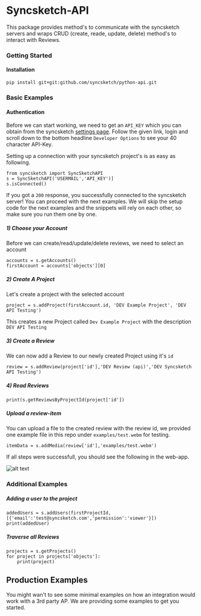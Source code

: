 # Syncsketch-API
This package provides method's to communicate with the syncsketch servers and wraps CRUD (create, reade, update, delete) method's to interact with Reviews.

### Getting Started



#### Installation

    pip install git+git:github.com/syncsketch/python-api.git



### Basic Examples


#### Authentication
Before we can start working, we need to get an `API_KEY` which you can obtain from the syncsketch [settings page](https://syncsketch.com/pro/#userProfile/settingsTab). Follow the given link, login and scroll down to the bottom headline `Developer Options` to see your 40 character API-Key.


Setting up a connection with your syncsketch project's is as easy as following. 

    from syncsketch import SyncSketchAPI
    s = SyncSketchAPI('USERMAIL','API_KEY')]
    s.isConnected()

If you got a `200` response, you successfully connected to the syncsketch server! You can proceed with the next examples. We will skip the setup code for the next examples and the snippets will rely on each other, so make sure you run them one by one.






##### 1) Choose your Account

Before we can create/read/update/delete reviews, we need to select an account

    accounts = s.getAccounts()
    firstAccount = accounts['objects'][0]

##### 2) Create A Project

Let's create a project with the selected account

    project = s.addProject(firstAccount.id, 'DEV Example Project', 'DEV API Testing')

This creates a new Project called `Dev Example Project` with the description `DEV API Testing`


##### 3) Create a Review

We can now add a Review to our newly created Project using it's `id`

    review = s.addReview(project['id'],'DEV Review (api)','DEV Syncsketch API Testing')


##### 4) Read Reviews


    print(s.getReviewsByProjectId(project['id'])


##### Upload a review-item

You can upload a file to the created review with the review id, we provided one example file in this repo under `examples/test.webm` for testing.

    itemData = s.addMedia(review['id'],'examples/test.webm')


If all steps were successfull, you should see the following in the web-app. 

![alt text](https://github.com/syncsketch/python-api/blob/documentation/examples/ressources/exampleResult.jpg?raw=true)

### Additional Examples

##### Adding a user to the project
    addedUsers = s.addUsers(firstProjectId,[{'email':'test@syncsketch.com','permission':'viewer'}])
    print(addedUser)


##### Traverse all Reviews
    projects = s.getProjects()
    for project in projects['objects']:
        print(project)


## Production Examples


You might wan't to see some minimal examples on how an integration would work with a 3rd party AP. We are providing some examples to get you started.